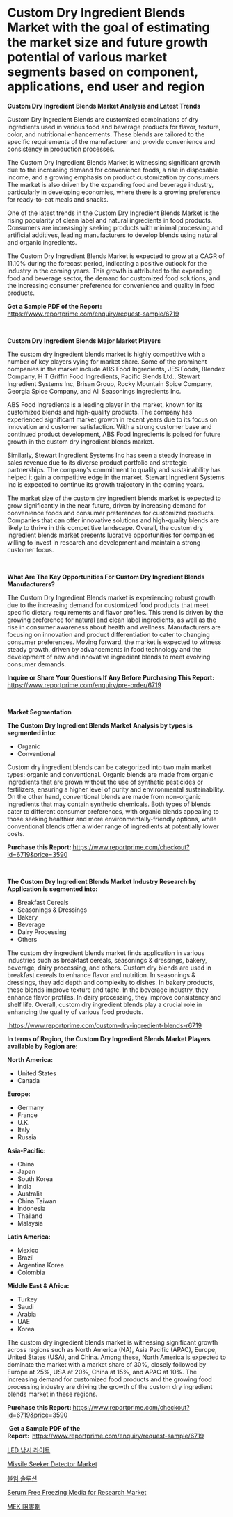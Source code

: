 <p><h1>Custom Dry Ingredient Blends Market with the goal of estimating the market size and future growth potential of various market segments based on component, applications, end user and region</h1></p><p><strong>Custom Dry Ingredient Blends Market Analysis and Latest Trends</strong></p>
<p><p>Custom Dry Ingredient Blends are customized combinations of dry ingredients used in various food and beverage products for flavor, texture, color, and nutritional enhancements. These blends are tailored to the specific requirements of the manufacturer and provide convenience and consistency in production processes.</p><p>The Custom Dry Ingredient Blends Market is witnessing significant growth due to the increasing demand for convenience foods, a rise in disposable income, and a growing emphasis on product customization by consumers. The market is also driven by the expanding food and beverage industry, particularly in developing economies, where there is a growing preference for ready-to-eat meals and snacks.</p><p>One of the latest trends in the Custom Dry Ingredient Blends Market is the rising popularity of clean label and natural ingredients in food products. Consumers are increasingly seeking products with minimal processing and artificial additives, leading manufacturers to develop blends using natural and organic ingredients.</p><p>The Custom Dry Ingredient Blends Market is expected to grow at a CAGR of 11.10% during the forecast period, indicating a positive outlook for the industry in the coming years. This growth is attributed to the expanding food and beverage sector, the demand for customized food solutions, and the increasing consumer preference for convenience and quality in food products.</p></p>
<p><strong>Get a Sample PDF of the Report:&nbsp;</strong> <a href="https://www.reportprime.com/enquiry/request-sample/6719">https://www.reportprime.com/enquiry/request-sample/6719</a></p>
<p>&nbsp;</p>
<p><strong>Custom Dry Ingredient Blends Major Market Players</strong></p>
<p><p>The custom dry ingredient blends market is highly competitive with a number of key players vying for market share. Some of the prominent companies in the market include ABS Food Ingredients, JES Foods, Blendex Company, H T Griffin Food Ingredients, Pacific Blends Ltd., Stewart Ingredient Systems Inc, Brisan Group, Rocky Mountain Spice Company, Georgia Spice Company, and All Seasonings Ingredients Inc.</p><p>ABS Food Ingredients is a leading player in the market, known for its customized blends and high-quality products. The company has experienced significant market growth in recent years due to its focus on innovation and customer satisfaction. With a strong customer base and continued product development, ABS Food Ingredients is poised for future growth in the custom dry ingredient blends market.</p><p>Similarly, Stewart Ingredient Systems Inc has seen a steady increase in sales revenue due to its diverse product portfolio and strategic partnerships. The company's commitment to quality and sustainability has helped it gain a competitive edge in the market. Stewart Ingredient Systems Inc is expected to continue its growth trajectory in the coming years.</p><p>The market size of the custom dry ingredient blends market is expected to grow significantly in the near future, driven by increasing demand for convenience foods and consumer preferences for customized products. Companies that can offer innovative solutions and high-quality blends are likely to thrive in this competitive landscape. Overall, the custom dry ingredient blends market presents lucrative opportunities for companies willing to invest in research and development and maintain a strong customer focus.</p></p>
<p>&nbsp;</p>
<p><strong>What Are The Key Opportunities For Custom Dry Ingredient Blends Manufacturers?</strong></p>
<p><p>The Custom Dry Ingredient Blends market is experiencing robust growth due to the increasing demand for customized food products that meet specific dietary requirements and flavor profiles. This trend is driven by the growing preference for natural and clean label ingredients, as well as the rise in consumer awareness about health and wellness. Manufacturers are focusing on innovation and product differentiation to cater to changing consumer preferences. Moving forward, the market is expected to witness steady growth, driven by advancements in food technology and the development of new and innovative ingredient blends to meet evolving consumer demands.</p></p>
<p><strong>Inquire or Share Your Questions If Any Before Purchasing This Report:</strong> <a href="https://www.reportprime.com/enquiry/pre-order/6719">https://www.reportprime.com/enquiry/pre-order/6719</a></p>
<p>&nbsp;</p>
<p><strong>Market Segmentation</strong></p>
<p><strong>The Custom Dry Ingredient Blends Market Analysis by types is segmented into:</strong></p>
<p><ul><li>Organic</li><li>Conventional</li></ul></p>
<p><p>Custom dry ingredient blends can be categorized into two main market types: organic and conventional. Organic blends are made from organic ingredients that are grown without the use of synthetic pesticides or fertilizers, ensuring a higher level of purity and environmental sustainability. On the other hand, conventional blends are made from non-organic ingredients that may contain synthetic chemicals. Both types of blends cater to different consumer preferences, with organic blends appealing to those seeking healthier and more environmentally-friendly options, while conventional blends offer a wider range of ingredients at potentially lower costs.</p></p>
<p><strong>Purchase this Report:&nbsp;</strong><a href="https://www.reportprime.com/checkout?id=6719&price=3590">https://www.reportprime.com/checkout?id=6719&price=3590</a></p>
<p>&nbsp;</p>
<p><strong>The Custom Dry Ingredient Blends Market Industry Research by Application is segmented into:</strong></p>
<p><ul><li>Breakfast Cereals</li><li>Seasonings & Dressings</li><li>Bakery</li><li>Beverage</li><li>Dairy Processing</li><li>Others</li></ul></p>
<p><p>The custom dry ingredient blends market finds application in various industries such as breakfast cereals, seasonings & dressings, bakery, beverage, dairy processing, and others. Custom dry blends are used in breakfast cereals to enhance flavor and nutrition. In seasonings & dressings, they add depth and complexity to dishes. In bakery products, these blends improve texture and taste. In the beverage industry, they enhance flavor profiles. In dairy processing, they improve consistency and shelf life. Overall, custom dry ingredient blends play a crucial role in enhancing the quality of various food products.</p></p>
<p><a href="https://www.reportprime.com/custom-dry-ingredient-blends-r6719">&nbsp;https://www.reportprime.com/custom-dry-ingredient-blends-r6719</a></p>
<p><strong>In terms of Region, the Custom Dry Ingredient Blends Market Players available by Region are:</strong></p>
<p>
    <p> <strong> North America: </strong>
        <ul>
            <li>United States</li>
            <li>Canada</li>
        </ul>
        </p> 
    <p> <strong> Europe: </strong>
        <ul>
            <li>Germany</li>
            <li>France</li>
            <li>U.K.</li>
            <li>Italy</li>
            <li>Russia</li>
        </ul>
        </p> 
    <p> <strong> Asia-Pacific: </strong>
        <ul>
            <li>China</li>
            <li>Japan</li>
            <li>South Korea</li>
            <li>India</li>
            <li>Australia</li>
            <li>China Taiwan</li>
            <li>Indonesia</li>
            <li>Thailand</li>
            <li>Malaysia</li>
        </ul>
        </p> 
    <p> <strong> Latin America: </strong>
        <ul>
            <li>Mexico</li>
            <li>Brazil</li>
            <li>Argentina Korea</li>
            <li>Colombia</li>
        </ul>
        </p> 
    <p> <strong> Middle East & Africa: </strong>
        <ul>
            <li>Turkey</li>
            <li>Saudi</li>
            <li>Arabia</li>
            <li>UAE</li>
            <li>Korea</li>
        </ul>
    </p>
    </p>
<p><p>The custom dry ingredient blends market is witnessing significant growth across regions such as North America (NA), Asia Pacific (APAC), Europe, United States (USA), and China. Among these, North America is expected to dominate the market with a market share of 30%, closely followed by Europe at 25%, USA at 20%, China at 15%, and APAC at 10%. The increasing demand for customized food products and the growing food processing industry are driving the growth of the custom dry ingredient blends market in these regions.</p></p>
<p><strong>Purchase this Report: </strong><a href="https://www.reportprime.com/checkout?id=6719&price=3590">https://www.reportprime.com/checkout?id=6719&price=3590</a></p>
<p>&nbsp;<strong>Get a Sample PDF of the Report:&nbsp;&nbsp;</strong><a href="https://www.reportprime.com/enquiry/request-sample/6719">https://www.reportprime.com/enquiry/request-sample/6719</a></p>
<p><strong></strong></p>
<p><p><a href="https://medium.com/@jerrodhilll/2024%EB%85%84%EB%B6%80%ED%84%B0-2031%EB%85%84%EA%B9%8C%EC%A7%80-led-%EB%82%9A%EC%8B%9C-%EB%9D%BC%EC%9D%B4%ED%8A%B8-%EC%8B%9C%EC%9E%A5-%EC%A0%84%EB%A7%9D-%EB%B0%8F-%EC%98%88%EC%B8%A1-6322be62d1e9">LED 낚시 라이트</a></p><p><a href="https://medium.com/@neilrogers69/missile-seeker-detector-market-a-global-and-regional-analysis-2024-2031-66ee662d7c37">Missile Seeker Detector Market</a></p><p><a href="https://medium.com/@earnesteidenreichja/%EB%AC%B4%EC%82%B0-%EC%86%94%EB%A3%A8%EC%85%98-%EC%8B%9C%EC%9E%A5%EC%9D%98-%EB%96%A0%EC%98%A4%EB%A5%B4%EB%8A%94-%ED%8A%B8%EB%A0%8C%EB%93%9C-%EB%B0%8F-2024%EB%85%84%EB%B6%80%ED%84%B0-2031%EB%85%84%EA%B9%8C%EC%A7%80%EC%9D%98-%EB%AF%B8%EB%9E%98-%EC%A0%84%EB%A7%9D-62956d85a5cf">불임 솔루션</a></p><p><a href="https://issuu.com/reportprime-2/docs/serum-free-freezing-media-for-research-market-size">Serum Free Freezing Media for Research Market</a></p><p><a href="https://medium.com/@nayelibosco2023/2024%E5%B9%B4%E3%81%8B%E3%82%892031%E5%B9%B4%E3%81%BE%E3%81%A7%E3%81%AE%E6%99%82%E6%9C%9F%E3%81%AB6-8-%E3%81%AE%E5%B9%B4%E5%B9%B3%E5%9D%87%E6%88%90%E9%95%B7%E7%8E%87%E3%81%A7%E6%8B%A1%E5%A4%A7%E3%81%99%E3%82%8Bmek%E9%98%BB%E5%AE%B3%E5%89%A4%E5%B8%82%E5%A0%B4%E3%81%AE%E8%A6%8F%E6%A8%A1%E3%81%AB%E9%96%A2%E3%81%99%E3%82%8B%E6%B4%9E%E5%AF%9F-69da6b5cf0f0">MEK 阻害剤</a></p></p>